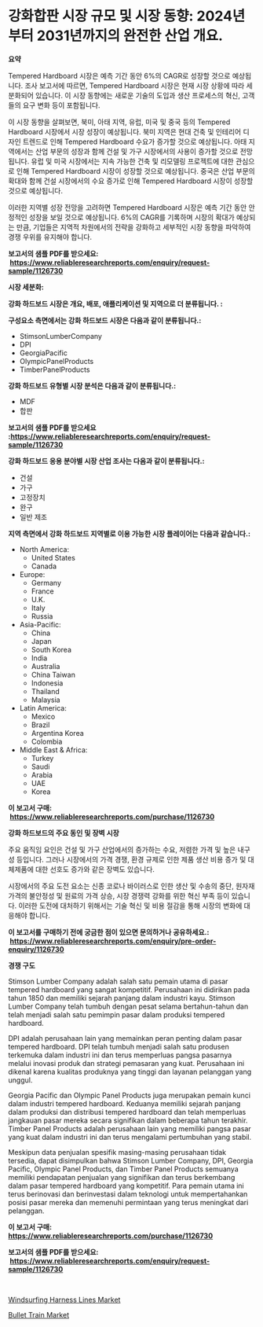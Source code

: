 <p><h1>강화합판 시장 규모 및 시장 동향: 2024년부터 2031년까지의 완전한 산업 개요.</h1></p><p><strong>요약</strong></p>
<p><p>Tempered Hardboard 시장은 예측 기간 동안 6%의 CAGR로 성장할 것으로 예상됩니다. 조사 보고서에 따르면, Tempered Hardboard 시장은 현재 시장 상황에 따라 세분화되어 있습니다. 이 시장 동향에는 새로운 기술의 도입과 생산 프로세스의 혁신, 고객들의 요구 변화 등이 포함됩니다.</p><p>이 시장 동향을 살펴보면, 북미, 아태 지역, 유럽, 미국 및 중국 등의 Tempered Hardboard 시장에서 시장 성장이 예상됩니다. 북미 지역은 현대 건축 및 인테리어 디자인 트렌드로 인해 Tempered Hardboard 수요가 증가할 것으로 예상됩니다. 아태 지역에서는 산업 부문의 성장과 함께 건설 및 가구 시장에서의 사용이 증가할 것으로 전망됩니다. 유럽 및 미국 시장에서는 지속 가능한 건축 및 리모델링 프로젝트에 대한 관심으로 인해 Tempered Hardboard 시장이 성장할 것으로 예상됩니다. 중국은 산업 부문의 확대와 함께 건설 시장에서의 수요 증가로 인해 Tempered Hardboard 시장이 성장할 것으로 예상됩니다.</p><p>이러한 지역별 성장 전망을 고려하면 Tempered Hardboard 시장은 예측 기간 동안 안정적인 성장을 보일 것으로 예상됩니다. 6%의 CAGR를 기록하며 시장의 확대가 예상되는 만큼, 기업들은 지역적 차원에서의 전략을 강화하고 세부적인 시장 동향을 파악하여 경쟁 우위를 유지해야 합니다.</p></p>
<p><strong>보고서의 샘플 PDF를 받으세요: &nbsp;<a href="https://www.reliableresearchreports.com/enquiry/request-sample/1126730">https://www.reliableresearchreports.com/enquiry/request-sample/1126730</a></strong></p>
<p><strong>시장 세분화:</strong></p>
<p><strong> 강화 하드보드 시장은 개요, 배포, 애플리케이션 및 지역으로 더 분류됩니다. :</strong></p>
<p><strong>구성요소 측면에서는 강화 하드보드 시장은 다음과 같이 분류됩니다.:</strong></p>
<p><ul><li>StimsonLumberCompany</li><li>DPI</li><li>GeorgiaPacific</li><li>OlympicPanelProducts</li><li>TimberPanelProducts</li></ul></p>
<p><strong> 강화 하드보드 유형별 시장 분석은 다음과 같이 분류됩니다.:</strong></p>
<p><ul><li>MDF</li><li>합판</li></ul></p>
<p><strong>보고서의 샘플 PDF를 받으세요 :<a href="https://www.reliableresearchreports.com/enquiry/request-sample/1126730">https://www.reliableresearchreports.com/enquiry/request-sample/1126730</a></strong></p>
<p><strong> 강화 하드보드 응용 분야별 시장 산업 조사는 다음과 같이 분류됩니다.:</strong></p>
<p><ul><li>건설</li><li>가구</li><li>고정장치</li><li>완구</li><li>일반 제조</li></ul></p>
<p><strong>지역 측면에서 강화 하드보드 지역별로 이용 가능한 시장 플레이어는 다음과 같습니다.:</strong></p>
<p><ul>
    <li>
        North America:
        <ul>
            <li>United States</li>
            <li>Canada</li>
        </ul>
    </li>
    <li>
        Europe:
        <ul>
            <li>Germany</li>
            <li>France</li>
            <li>U.K.</li>
            <li>Italy</li>
            <li>Russia</li>
        </ul>
    </li>
    <li>
        Asia-Pacific:
        <ul>
            <li>China</li>
            <li>Japan</li>
            <li>South Korea</li>
            <li>India</li>
            <li>Australia</li>
            <li>China Taiwan</li>
            <li>Indonesia</li>
            <li>Thailand</li>
            <li>Malaysia</li>
        </ul>
    </li>
    <li>
        Latin America:
        <ul>
            <li>Mexico</li>
            <li>Brazil</li>
            <li>Argentina Korea</li>
            <li>Colombia</li>
        </ul>
    </li>
    <li>
        Middle East & Africa:
        <ul>
            <li>Turkey</li>
            <li>Saudi</li>
            <li>Arabia</li>
            <li>UAE</li>
            <li>Korea</li>
        </ul>
    </li>
    </ul></p>
<p><strong>이 보고서 구매: &nbsp;<a href="https://www.reliableresearchreports.com/purchase/1126730">https://www.reliableresearchreports.com/purchase/1126730</a></strong></p>
<p><strong>강화 하드보드의 주요 동인 및 장벽 시장</strong></p>
<p><p>주요 움직임 요인은 건설 및 가구 산업에서의 증가하는 수요, 저렴한 가격 및 높은 내구성 등입니다. 그러나 시장에서의 가격 경쟁, 환경 규제로 인한 제품 생산 비용 증가 및 대체제품에 대한 선호도 증가와 같은 장벽도 있습니다.</p><p>시장에서의 주요 도전 요소는 신종 코로나 바이러스로 인한 생산 및 수송의 중단, 원자재 가격의 불안정성 및 원료의 가격 상승, 시장 경쟁력 강화를 위한 혁신 부족 등이 있습니다. 이러한 도전에 대처하기 위해서는 기술 혁신 및 비용 절감을 통해 시장의 변화에 대응해야 합니다.</p></p>
<p><strong>이 보고서를 구매하기 전에 궁금한 점이 있으면 문의하거나 공유하세요.: &nbsp;<a href="https://www.reliableresearchreports.com/enquiry/pre-order-enquiry/1126730">https://www.reliableresearchreports.com/enquiry/pre-order-enquiry/1126730</a></strong></p>
<p><strong>경쟁 구도</strong></p>
<p><p>Stimson Lumber Company adalah salah satu pemain utama di pasar tempered hardboard yang sangat kompetitif. Perusahaan ini didirikan pada tahun 1850 dan memiliki sejarah panjang dalam industri kayu. Stimson Lumber Company telah tumbuh dengan pesat selama bertahun-tahun dan telah menjadi salah satu pemimpin pasar dalam produksi tempered hardboard.</p><p>DPI adalah perusahaan lain yang memainkan peran penting dalam pasar tempered hardboard. DPI telah tumbuh menjadi salah satu produsen terkemuka dalam industri ini dan terus memperluas pangsa pasarnya melalui inovasi produk dan strategi pemasaran yang kuat. Perusahaan ini dikenal karena kualitas produknya yang tinggi dan layanan pelanggan yang unggul.</p><p>Georgia Pacific dan Olympic Panel Products juga merupakan pemain kunci dalam industri tempered hardboard. Keduanya memiliki sejarah panjang dalam produksi dan distribusi tempered hardboard dan telah memperluas jangkauan pasar mereka secara signifikan dalam beberapa tahun terakhir. Timber Panel Products adalah perusahaan lain yang memiliki pangsa pasar yang kuat dalam industri ini dan terus mengalami pertumbuhan yang stabil.</p><p>Meskipun data penjualan spesifik masing-masing perusahaan tidak tersedia, dapat disimpulkan bahwa Stimson Lumber Company, DPI, Georgia Pacific, Olympic Panel Products, dan Timber Panel Products semuanya memiliki pendapatan penjualan yang signifikan dan terus berkembang dalam pasar tempered hardboard yang kompetitif. Para pemain utama ini terus berinovasi dan berinvestasi dalam teknologi untuk mempertahankan posisi pasar mereka dan memenuhi permintaan yang terus meningkat dari pelanggan.</p></p>
<p><strong>이 보고서 구매: &nbsp; <a href="https://www.reliableresearchreports.com/purchase/1126730">https://www.reliableresearchreports.com/purchase/1126730</a></strong></p>
<p><strong>보고서의 샘플 PDF를 받으세요: &nbsp;<a href="https://www.reliableresearchreports.com/enquiry/request-sample/1126730">https://www.reliableresearchreports.com/enquiry/request-sample/1126730</a></strong><strong></strong></p>
<p>&nbsp;</p>
<p><p><a href="https://github.com/Glendatilghmankmgz0rbhwpy/Market-Research-Report-List-1/blob/main/windsurfing-harness-lines-market.md">Windsurfing Harness Lines Market</a></p><p><a href="https://butternut-bug-553.notion.site/Bullet-Train-Market-Analysis-Examines-its-Scope-on-Growth-Opportunities-and-Forecasted-Trends-Spann-5723e34f05a6446d93c730e46ef5e8ad">Bullet Train Market</a></p></p>